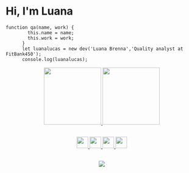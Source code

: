 # Hi, I'm Luana

```
function qa(name, work) {
        this.name = name;
        this.work = work;
      }
      let luanalucas = new dev('Luana Brenna','Quality analyst at FitBank450');
      console.log(luanalucas);
```

<div align="center">
 <a href="https://github.com/luanalucas">
 <img height="150em" src="https://github-readme-stats.vercel.app/api?username=luanalucas&show_icons=true&theme=dracula&include_all_commits=true&count_private=true"/>
 <img height="150em" src="https://github-readme-stats.vercel.app/api/top-langs/?username=luanalucas&layout=compact&langs_count=7&theme=dracula"/>
</div>
  
  ##

<div align="center">        
        <img height="30em" src="https://cdn.jsdelivr.net/gh/devicons/devicon/icons/c/c-original.svg" />
        <img height="30em" src="https://cdn.jsdelivr.net/gh/devicons/devicon/icons/cplusplus/cplusplus-original.svg" />
        <img height="30em" src="https://cdn.jsdelivr.net/gh/devicons/devicon/icons/csharp/csharp-original.svg" />
        <img height="30em" src="https://cdn.jsdelivr.net/gh/devicons/devicon/icons/python/python-original.svg" />                   
</div> 

##
        
<div  align="center"> 
        <a href="https://www.linkedin.com/in/luana-brenna-1b45b4204/" target="_blank"><img src="https://img.shields.io/badge/-LinkedIn-%230077B5?style=for-                        thebadge&logo=linkedin&logoColor=white" target="_blank"></a> 
</div>

 
